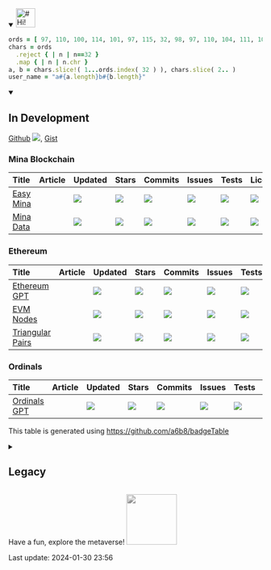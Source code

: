 <details open><summary>
<a href="#(=ºェº=)">
  <img src="https://raw.githubusercontent.com/a6b8/a6b8/main/assets/headlines/custom/hi!-my-name-is.svg" height="38px" alt="# Hi! My Name is" name="Hi! My Name is...">
</a>
</summary>

```Ruby
ords = [ 97, 110, 100, 114, 101, 97, 115, 32, 98, 97, 110, 104, 111, 108, 122, 101, 114 ]
chars = ords
  .reject { | n | n==32 }
  .map { | n | n.chr }
a, b = chars.slice!( 1...ords.index( 32 ) ), chars.slice( 2.. )
user_name = "a#{a.length}b#{b.length}"
``````
<details open>
<summary>
<h2>In Development</h2>
</summary>

[Github](https://github.com/a6b8?tab=repositories) <a href="#-modules"><img src="https://img.shields.io/github/stars/a6b8?color=171B21&logo=F3A966&logoColor=F3A966&style=flat&token=1&label="></a>, 
[Gist](https://gist.github.com/a6b8)  
  
### Mina Blockchain
  | Title | Article | Updated | Stars | Commits | Issues | Tests | License |
| :-- | :-- | :-- | :-- | :-- | :-- | :-- | :-- |
| [Easy Mina](https://github.com/EasyMina/easyMina) |  | <a href="https://api.github.com/repos/EasyMina/easyMina"><img src="https://img.shields.io/github/last-commit/EasyMina/easyMina?color=0E1116&logo=F3A966&logoColor=F3A966&style=flat&label="></a> | <a href="https://github.com/EasyMina/easyMina/stargazers"><img src="https://img.shields.io/github/stars/EasyMina/easyMina?color=0E1116&logo=F3A966&logoColor=F3A966&style=flat&label="></a> | <a href="https://github.com/EasyMina/easyMina/commits/main"><img src="https://img.shields.io/github/commit-activity/t/EasyMina/easyMina?color=0E1116&logo=F3A966&logoColor=F3A966&style=flat&label="></a> | <a href="https://github.com/EasyMina/easyMina/issues/"><img src="https://img.shields.io/github/issues/EasyMina/easyMina?color=0E1116&logo=F3A966&logoColor=F3A966&style=flat&label="></a> | <a href="https://github.com/EasyMina/easyMina"><img src="https://img.shields.io/circleci/build/github/EasyMina/easyMina?logo=F3A966&logoColor=F3A966&style=flat&label="></a> | <a href="https://github.com/EasyMina/easyMina/blob/main/LICENSE"><img src="https://img.shields.io/github/license/EasyMina/easyMina?color=0E1116&logo=F3A966&logoColor=F3A966&style=flat&label="></a> |
| [Mina Data](https://github.com/EasyMina/minaData) |  | <a href="https://api.github.com/repos/EasyMina/minaData"><img src="https://img.shields.io/github/last-commit/EasyMina/minaData?color=0E1116&logo=F3A966&logoColor=F3A966&style=flat&label="></a> | <a href="https://github.com/EasyMina/minaData/stargazers"><img src="https://img.shields.io/github/stars/EasyMina/minaData?color=0E1116&logo=F3A966&logoColor=F3A966&style=flat&label="></a> | <a href="https://github.com/EasyMina/minaData/commits/main"><img src="https://img.shields.io/github/commit-activity/t/EasyMina/minaData?color=0E1116&logo=F3A966&logoColor=F3A966&style=flat&label="></a> | <a href="https://github.com/EasyMina/minaData/issues/"><img src="https://img.shields.io/github/issues/EasyMina/minaData?color=0E1116&logo=F3A966&logoColor=F3A966&style=flat&label="></a> | <a href="https://github.com/EasyMina/minaData"><img src="https://img.shields.io/circleci/build/github/EasyMina/minaData?logo=F3A966&logoColor=F3A966&style=flat&label="></a> | <a href="https://github.com/EasyMina/minaData/blob/main/LICENSE"><img src="https://img.shields.io/github/license/EasyMina/minaData?color=0E1116&logo=F3A966&logoColor=F3A966&style=flat&label="></a> |
### Ethereum
  | Title | Article | Updated | Stars | Commits | Issues | Tests | License |
| :-- | :-- | :-- | :-- | :-- | :-- | :-- | :-- |
| [Ethereum GPT](https://github.com/a6b8/ethGPT) |  | <a href="https://api.github.com/repos/a6b8/ethGPT"><img src="https://img.shields.io/github/last-commit/a6b8/ethGPT?color=0E1116&logo=F3A966&logoColor=F3A966&style=flat&label="></a> | <a href="https://github.com/a6b8/ethGPT/stargazers"><img src="https://img.shields.io/github/stars/a6b8/ethGPT?color=0E1116&logo=F3A966&logoColor=F3A966&style=flat&label="></a> | <a href="https://github.com/a6b8/ethGPT/commits/main"><img src="https://img.shields.io/github/commit-activity/t/a6b8/ethGPT?color=0E1116&logo=F3A966&logoColor=F3A966&style=flat&label="></a> | <a href="https://github.com/a6b8/ethGPT/issues/"><img src="https://img.shields.io/github/issues/a6b8/ethGPT?color=0E1116&logo=F3A966&logoColor=F3A966&style=flat&label="></a> | <a href="https://github.com/a6b8/ethGPT"><img src="https://img.shields.io/circleci/build/github/a6b8/ethGPT?logo=F3A966&logoColor=F3A966&style=flat&label="></a> | <a href="https://github.com/a6b8/ethGPT/blob/main/LICENSE"><img src="https://img.shields.io/github/license/a6b8/ethGPT?color=0E1116&logo=F3A966&logoColor=F3A966&style=flat&label="></a> |
| [EVM Nodes](https://github.com/a6b8/evmNodes) |  | <a href="https://api.github.com/repos/a6b8/evmNodes"><img src="https://img.shields.io/github/last-commit/a6b8/evmNodes?color=0E1116&logo=F3A966&logoColor=F3A966&style=flat&label="></a> | <a href="https://github.com/a6b8/evmNodes/stargazers"><img src="https://img.shields.io/github/stars/a6b8/evmNodes?color=0E1116&logo=F3A966&logoColor=F3A966&style=flat&label="></a> | <a href="https://github.com/a6b8/evmNodes/commits/main"><img src="https://img.shields.io/github/commit-activity/t/a6b8/evmNodes?color=0E1116&logo=F3A966&logoColor=F3A966&style=flat&label="></a> | <a href="https://github.com/a6b8/evmNodes/issues/"><img src="https://img.shields.io/github/issues/a6b8/evmNodes?color=0E1116&logo=F3A966&logoColor=F3A966&style=flat&label="></a> | <a href="https://github.com/a6b8/evmNodes"><img src="https://img.shields.io/circleci/build/github/a6b8/evmNodes?logo=F3A966&logoColor=F3A966&style=flat&label="></a> | <a href="https://github.com/a6b8/evmNodes/blob/main/LICENSE"><img src="https://img.shields.io/github/license/a6b8/evmNodes?color=0E1116&logo=F3A966&logoColor=F3A966&style=flat&label="></a> |
| [Triangular Pairs](https://github.com/a6b8/triangularPairs) |  | <a href="https://api.github.com/repos/a6b8/triangularPairs"><img src="https://img.shields.io/github/last-commit/a6b8/triangularPairs?color=0E1116&logo=F3A966&logoColor=F3A966&style=flat&label="></a> | <a href="https://github.com/a6b8/triangularPairs/stargazers"><img src="https://img.shields.io/github/stars/a6b8/triangularPairs?color=0E1116&logo=F3A966&logoColor=F3A966&style=flat&label="></a> | <a href="https://github.com/a6b8/triangularPairs/commits/main"><img src="https://img.shields.io/github/commit-activity/t/a6b8/triangularPairs?color=0E1116&logo=F3A966&logoColor=F3A966&style=flat&label="></a> | <a href="https://github.com/a6b8/triangularPairs/issues/"><img src="https://img.shields.io/github/issues/a6b8/triangularPairs?color=0E1116&logo=F3A966&logoColor=F3A966&style=flat&label="></a> | <a href="https://github.com/a6b8/triangularPairs"><img src="https://img.shields.io/circleci/build/github/a6b8/triangularPairs?logo=F3A966&logoColor=F3A966&style=flat&label="></a> | <a href="https://github.com/a6b8/triangularPairs/blob/main/LICENSE"><img src="https://img.shields.io/github/license/a6b8/triangularPairs?color=0E1116&logo=F3A966&logoColor=F3A966&style=flat&label="></a> |
### Ordinals
  | Title | Article | Updated | Stars | Commits | Issues | Tests | License |
| :-- | :-- | :-- | :-- | :-- | :-- | :-- | :-- |
| [Ordinals GPT](https://github.com/a6b8/ordGPT) |  | <a href="https://api.github.com/repos/a6b8/ordGPT"><img src="https://img.shields.io/github/last-commit/a6b8/ordGPT?color=0E1116&logo=F3A966&logoColor=F3A966&style=flat&label="></a> | <a href="https://github.com/a6b8/ordGPT/stargazers"><img src="https://img.shields.io/github/stars/a6b8/ordGPT?color=0E1116&logo=F3A966&logoColor=F3A966&style=flat&label="></a> | <a href="https://github.com/a6b8/ordGPT/commits/main"><img src="https://img.shields.io/github/commit-activity/t/a6b8/ordGPT?color=0E1116&logo=F3A966&logoColor=F3A966&style=flat&label="></a> | <a href="https://github.com/a6b8/ordGPT/issues/"><img src="https://img.shields.io/github/issues/a6b8/ordGPT?color=0E1116&logo=F3A966&logoColor=F3A966&style=flat&label="></a> | <a href="https://github.com/a6b8/ordGPT"><img src="https://img.shields.io/circleci/build/github/a6b8/ordGPT?logo=F3A966&logoColor=F3A966&style=flat&label="></a> | <a href="https://github.com/a6b8/ordGPT/blob/main/LICENSE"><img src="https://img.shields.io/github/license/a6b8/ordGPT?color=0E1116&logo=F3A966&logoColor=F3A966&style=flat&label="></a> |

This table is generated using https://github.com/a6b8/badgeTable

</details>

<details closed>
<summary>
  <h2>Legacy</h2>
</summary>

### npm Packages
  | Title | Article | Version | Updated | Statistics | Tests | License |
| :-- | :-- | :-- | :-- | :-- | :-- | :-- |
| [Badge Table](https://github.com/a6b8/badgeTable) |  | <a href="https://www.npmjs.com/package/badgetable?activeTab=versions"><img src="https://img.shields.io/npm/v/badgetable?color=0E1116&logo=F3A966&logoColor=F3A966&style=flat&label="></a> | <a href="https://api.github.com/repos/a6b8/badgeTable"><img src="https://img.shields.io/github/last-commit/a6b8/badgeTable?color=0E1116&logo=F3A966&logoColor=F3A966&style=flat&label="></a> | <a href="https://github.com/a6b8/badgeTable/stargazers"><img src="https://img.shields.io/github/stars/a6b8/badgeTable?color=0E1116&logo=F3A966&logoColor=F3A966&style=flat&label="></a><a href="https://github.com/a6b8/badgeTable/graphs/traffic"><img src="https://img.shields.io/npm/dt/badgetable?color=0E1116&logo=F3A966&logoColor=F3A966&style=flat&label="></a> | <a href="https://github.com/a6b8/badgeTable"><img src="https://img.shields.io/circleci/build/github/a6b8/badgeTable?logo=F3A966&logoColor=F3A966&style=flat&label="></a> | <a href="https://github.com/a6b8/badgeTable/blob/main/LICENSE"><img src="https://img.shields.io/github/license/a6b8/badgeTable?color=0E1116&logo=F3A966&logoColor=F3A966&style=flat&label="></a> |
| [Ethereum Sanction Check](https://github.com/a6b8/ethereum-sanction-check-for-nodejs) |  | <a href="https://www.npmjs.com/package/ethereum-sanction-check?activeTab=versions"><img src="https://img.shields.io/npm/v/ethereum-sanction-check?color=0E1116&logo=F3A966&logoColor=F3A966&style=flat&label="></a> | <a href="https://api.github.com/repos/a6b8/ethereum-sanction-check-for-nodejs"><img src="https://img.shields.io/github/last-commit/a6b8/ethereum-sanction-check-for-nodejs?color=0E1116&logo=F3A966&logoColor=F3A966&style=flat&label="></a> | <a href="https://github.com/a6b8/ethereum-sanction-check-for-nodejs/stargazers"><img src="https://img.shields.io/github/stars/a6b8/ethereum-sanction-check-for-nodejs?color=0E1116&logo=F3A966&logoColor=F3A966&style=flat&label="></a><a href="https://github.com/a6b8/ethereum-sanction-check-for-nodejs/graphs/traffic"><img src="https://img.shields.io/npm/dt/ethereum-sanction-check?color=0E1116&logo=F3A966&logoColor=F3A966&style=flat&label="></a> | <a href="https://github.com/a6b8/ethereum-sanction-check-for-nodejs"><img src="https://img.shields.io/circleci/build/github/a6b8/ethereum-sanction-check-for-nodejs?logo=F3A966&logoColor=F3A966&style=flat&label="></a> | <a href="https://github.com/a6b8/ethereum-sanction-check-for-nodejs/blob/main/LICENSE"><img src="https://img.shields.io/github/license/a6b8/ethereum-sanction-check-for-nodejs?color=0E1116&logo=F3A966&logoColor=F3A966&style=flat&label="></a> |
| [Pattern Finder](https://github.com/a6b8/patternFinder) |  | <a href="https://www.npmjs.com/package/patternfinder?activeTab=versions"><img src="https://img.shields.io/npm/v/patternfinder?color=0E1116&logo=F3A966&logoColor=F3A966&style=flat&label="></a> | <a href="https://api.github.com/repos/a6b8/patternFinder"><img src="https://img.shields.io/github/last-commit/a6b8/patternFinder?color=0E1116&logo=F3A966&logoColor=F3A966&style=flat&label="></a> | <a href="https://github.com/a6b8/patternFinder/stargazers"><img src="https://img.shields.io/github/stars/a6b8/patternFinder?color=0E1116&logo=F3A966&logoColor=F3A966&style=flat&label="></a><a href="https://github.com/a6b8/patternFinder/graphs/traffic"><img src="https://img.shields.io/npm/dt/patternfinder?color=0E1116&logo=F3A966&logoColor=F3A966&style=flat&label="></a> | <a href="https://github.com/a6b8/patternFinder"><img src="https://img.shields.io/circleci/build/github/a6b8/patternFinder?logo=F3A966&logoColor=F3A966&style=flat&label="></a> | <a href="https://github.com/a6b8/patternFinder/blob/main/LICENSE"><img src="https://img.shields.io/github/license/a6b8/patternFinder?color=0E1116&logo=F3A966&logoColor=F3A966&style=flat&label="></a> |
| [Repos 2 Doc](https://github.com/a6b8/repos2doc) |  | <a href="https://www.npmjs.com/package/repos2doc?activeTab=versions"><img src="https://img.shields.io/npm/v/repos2doc?color=0E1116&logo=F3A966&logoColor=F3A966&style=flat&label="></a> | <a href="https://api.github.com/repos/a6b8/repos2doc"><img src="https://img.shields.io/github/last-commit/a6b8/repos2doc?color=0E1116&logo=F3A966&logoColor=F3A966&style=flat&label="></a> | <a href="https://github.com/a6b8/repos2doc/stargazers"><img src="https://img.shields.io/github/stars/a6b8/repos2doc?color=0E1116&logo=F3A966&logoColor=F3A966&style=flat&label="></a><a href="https://github.com/a6b8/repos2doc/graphs/traffic"><img src="https://img.shields.io/npm/dt/repos2doc?color=0E1116&logo=F3A966&logoColor=F3A966&style=flat&label="></a> | <a href="https://github.com/a6b8/repos2doc"><img src="https://img.shields.io/circleci/build/github/a6b8/repos2doc?logo=F3A966&logoColor=F3A966&style=flat&label="></a> | <a href="https://github.com/a6b8/repos2doc/blob/main/LICENSE"><img src="https://img.shields.io/github/license/a6b8/repos2doc?color=0E1116&logo=F3A966&logoColor=F3A966&style=flat&label="></a> |
| [Sat Names](https://github.com/a6b8/satnames) |  | <a href="https://www.npmjs.com/package/satnames?activeTab=versions"><img src="https://img.shields.io/npm/v/satnames?color=0E1116&logo=F3A966&logoColor=F3A966&style=flat&label="></a> | <a href="https://api.github.com/repos/a6b8/satnames"><img src="https://img.shields.io/github/last-commit/a6b8/satnames?color=0E1116&logo=F3A966&logoColor=F3A966&style=flat&label="></a> | <a href="https://github.com/a6b8/satnames/stargazers"><img src="https://img.shields.io/github/stars/a6b8/satnames?color=0E1116&logo=F3A966&logoColor=F3A966&style=flat&label="></a><a href="https://github.com/a6b8/satnames/graphs/traffic"><img src="https://img.shields.io/npm/dt/satnames?color=0E1116&logo=F3A966&logoColor=F3A966&style=flat&label="></a> | <a href="https://github.com/a6b8/satnames"><img src="https://img.shields.io/circleci/build/github/a6b8/satnames?logo=F3A966&logoColor=F3A966&style=flat&label="></a> | <a href="https://github.com/a6b8/satnames/blob/main/LICENSE"><img src="https://img.shields.io/github/license/a6b8/satnames?color=0E1116&logo=F3A966&logoColor=F3A966&style=flat&label="></a> |
| [Sitemap 2 Doc](https://github.com/a6b8/sitemap2doc) |  | <a href="https://www.npmjs.com/package/sitemap2doc?activeTab=versions"><img src="https://img.shields.io/npm/v/sitemap2doc?color=0E1116&logo=F3A966&logoColor=F3A966&style=flat&label="></a> | <a href="https://api.github.com/repos/a6b8/sitemap2doc"><img src="https://img.shields.io/github/last-commit/a6b8/sitemap2doc?color=0E1116&logo=F3A966&logoColor=F3A966&style=flat&label="></a> | <a href="https://github.com/a6b8/sitemap2doc/stargazers"><img src="https://img.shields.io/github/stars/a6b8/sitemap2doc?color=0E1116&logo=F3A966&logoColor=F3A966&style=flat&label="></a><a href="https://github.com/a6b8/sitemap2doc/graphs/traffic"><img src="https://img.shields.io/npm/dt/sitemap2doc?color=0E1116&logo=F3A966&logoColor=F3A966&style=flat&label="></a> | <a href="https://github.com/a6b8/sitemap2doc"><img src="https://img.shields.io/circleci/build/github/a6b8/sitemap2doc?logo=F3A966&logoColor=F3A966&style=flat&label="></a> | <a href="https://github.com/a6b8/sitemap2doc/blob/main/LICENSE"><img src="https://img.shields.io/github/license/a6b8/sitemap2doc?color=0E1116&logo=F3A966&logoColor=F3A966&style=flat&label="></a> |
### gem Packages
  | Title | Version | Updated | Statistics | Tests | License |
| :-- | :-- | :-- | :-- | :-- | :-- |
| [Ascii to svg Generator](https://github.com/a6b8/ascii-to-svg-generator-for-ruby) | <a href="https://rubygems.org/gems/ascii_to_svg"><img src="https://img.shields.io/gem/v/ascii_to_svg?color=0E1116&logo=F3A966&logoColor=F3A966&style=flat&label="></a> | <a href="https://api.github.com/repos/a6b8/ascii-to-svg-generator-for-ruby"><img src="https://img.shields.io/github/last-commit/a6b8/ascii-to-svg-generator-for-ruby?color=0E1116&logo=F3A966&logoColor=F3A966&style=flat&label="></a> | <a href="https://github.com/a6b8/ascii-to-svg-generator-for-ruby/stargazers"><img src="https://img.shields.io/github/stars/a6b8/ascii-to-svg-generator-for-ruby?color=0E1116&logo=F3A966&logoColor=F3A966&style=flat&label="></a><a href="https://github.com/a6b8/ascii-to-svg-generator-for-ruby/graphs/traffic"><img src="https://img.shields.io/gem/dt/ascii_to_svg?color=0E1116&logo=F3A966&logoColor=F3A966&style=flat&label="></a> | <a href="https://github.com/a6b8/ascii-to-svg-generator-for-ruby"><img src="https://img.shields.io/circleci/build/github/a6b8/ascii-to-svg-generator-for-ruby?logo=F3A966&logoColor=F3A966&style=flat&label="></a> | <a href="https://github.com/a6b8/ascii-to-svg-generator-for-ruby/blob/main/LICENSE"><img src="https://img.shields.io/github/license/a6b8/ascii-to-svg-generator-for-ruby?color=0E1116&logo=F3A966&logoColor=F3A966&style=flat&label="></a> |
| [Console Hash Array](https://github.com/a6b8/console-hash-array-for-ruby) | <a href="https://rubygems.org/gems/console_hash_array"><img src="https://img.shields.io/gem/v/console_hash_array?color=0E1116&logo=F3A966&logoColor=F3A966&style=flat&label="></a> | <a href="https://api.github.com/repos/a6b8/console-hash-array-for-ruby"><img src="https://img.shields.io/github/last-commit/a6b8/console-hash-array-for-ruby?color=0E1116&logo=F3A966&logoColor=F3A966&style=flat&label="></a> | <a href="https://github.com/a6b8/console-hash-array-for-ruby/stargazers"><img src="https://img.shields.io/github/stars/a6b8/console-hash-array-for-ruby?color=0E1116&logo=F3A966&logoColor=F3A966&style=flat&label="></a><a href="https://github.com/a6b8/console-hash-array-for-ruby/graphs/traffic"><img src="https://img.shields.io/gem/dt/console_hash_array?color=0E1116&logo=F3A966&logoColor=F3A966&style=flat&label="></a> | <a href="https://github.com/a6b8/console-hash-array-for-ruby"><img src="https://img.shields.io/circleci/build/github/a6b8/console-hash-array-for-ruby?logo=F3A966&logoColor=F3A966&style=flat&label="></a> | <a href="https://github.com/a6b8/console-hash-array-for-ruby/blob/main/LICENSE"><img src="https://img.shields.io/github/license/a6b8/console-hash-array-for-ruby?color=0E1116&logo=F3A966&logoColor=F3A966&style=flat&label="></a> |
| [Documents with Footer to pdf](https://github.com/a6b8/documents-with-footer-to-pdf-for-ruby) | <a href="https://rubygems.org/gems/documents_with_footer_to_pdf"><img src="https://img.shields.io/gem/v/documents_with_footer_to_pdf?color=0E1116&logo=F3A966&logoColor=F3A966&style=flat&label="></a> | <a href="https://api.github.com/repos/a6b8/documents-with-footer-to-pdf-for-ruby"><img src="https://img.shields.io/github/last-commit/a6b8/documents-with-footer-to-pdf-for-ruby?color=0E1116&logo=F3A966&logoColor=F3A966&style=flat&label="></a> | <a href="https://github.com/a6b8/documents-with-footer-to-pdf-for-ruby/stargazers"><img src="https://img.shields.io/github/stars/a6b8/documents-with-footer-to-pdf-for-ruby?color=0E1116&logo=F3A966&logoColor=F3A966&style=flat&label="></a><a href="https://github.com/a6b8/documents-with-footer-to-pdf-for-ruby/graphs/traffic"><img src="https://img.shields.io/gem/dt/documents_with_footer_to_pdf?color=0E1116&logo=F3A966&logoColor=F3A966&style=flat&label="></a> | <a href="https://github.com/a6b8/documents-with-footer-to-pdf-for-ruby"><img src="https://img.shields.io/circleci/build/github/a6b8/documents-with-footer-to-pdf-for-ruby?logo=F3A966&logoColor=F3A966&style=flat&label="></a> | <a href="https://github.com/a6b8/documents-with-footer-to-pdf-for-ruby/blob/main/LICENSE"><img src="https://img.shields.io/github/license/a6b8/documents-with-footer-to-pdf-for-ruby?color=0E1116&logo=F3A966&logoColor=F3A966&style=flat&label="></a> |
| [Feed Into](https://github.com/a6b8/feed-into-for-ruby) | <a href="https://rubygems.org/gems/feed_into"><img src="https://img.shields.io/gem/v/feed_into?color=0E1116&logo=F3A966&logoColor=F3A966&style=flat&label="></a> | <a href="https://api.github.com/repos/a6b8/feed-into-for-ruby"><img src="https://img.shields.io/github/last-commit/a6b8/feed-into-for-ruby?color=0E1116&logo=F3A966&logoColor=F3A966&style=flat&label="></a> | <a href="https://github.com/a6b8/feed-into-for-ruby/stargazers"><img src="https://img.shields.io/github/stars/a6b8/feed-into-for-ruby?color=0E1116&logo=F3A966&logoColor=F3A966&style=flat&label="></a><a href="https://github.com/a6b8/feed-into-for-ruby/graphs/traffic"><img src="https://img.shields.io/gem/dt/feed_into?color=0E1116&logo=F3A966&logoColor=F3A966&style=flat&label="></a> | <a href="https://github.com/a6b8/feed-into-for-ruby"><img src="https://img.shields.io/circleci/build/github/a6b8/feed-into-for-ruby?logo=F3A966&logoColor=F3A966&style=flat&label="></a> | <a href="https://github.com/a6b8/feed-into-for-ruby/blob/main/LICENSE"><img src="https://img.shields.io/github/license/a6b8/feed-into-for-ruby?color=0E1116&logo=F3A966&logoColor=F3A966&style=flat&label="></a> |
| [Local Path Builder](https://github.com/a6b8/local-path-builder-for-ruby) | <a href="https://rubygems.org/gems/local_path_builder"><img src="https://img.shields.io/gem/v/local_path_builder?color=0E1116&logo=F3A966&logoColor=F3A966&style=flat&label="></a> | <a href="https://api.github.com/repos/a6b8/local-path-builder-for-ruby"><img src="https://img.shields.io/github/last-commit/a6b8/local-path-builder-for-ruby?color=0E1116&logo=F3A966&logoColor=F3A966&style=flat&label="></a> | <a href="https://github.com/a6b8/local-path-builder-for-ruby/stargazers"><img src="https://img.shields.io/github/stars/a6b8/local-path-builder-for-ruby?color=0E1116&logo=F3A966&logoColor=F3A966&style=flat&label="></a><a href="https://github.com/a6b8/local-path-builder-for-ruby/graphs/traffic"><img src="https://img.shields.io/gem/dt/local_path_builder?color=0E1116&logo=F3A966&logoColor=F3A966&style=flat&label="></a> | <a href="https://github.com/a6b8/local-path-builder-for-ruby"><img src="https://img.shields.io/circleci/build/github/a6b8/local-path-builder-for-ruby?logo=F3A966&logoColor=F3A966&style=flat&label="></a> | <a href="https://github.com/a6b8/local-path-builder-for-ruby/blob/main/LICENSE"><img src="https://img.shields.io/github/license/a6b8/local-path-builder-for-ruby?color=0E1116&logo=F3A966&logoColor=F3A966&style=flat&label="></a> |
| [Markdown Titles to svg](https://github.com/a6b8/markdown-titles-to-svg-for-ruby) | <a href="https://rubygems.org/gems/markdown_titles_to_svg"><img src="https://img.shields.io/gem/v/markdown_titles_to_svg?color=0E1116&logo=F3A966&logoColor=F3A966&style=flat&label="></a> | <a href="https://api.github.com/repos/a6b8/markdown-titles-to-svg-for-ruby"><img src="https://img.shields.io/github/last-commit/a6b8/markdown-titles-to-svg-for-ruby?color=0E1116&logo=F3A966&logoColor=F3A966&style=flat&label="></a> | <a href="https://github.com/a6b8/markdown-titles-to-svg-for-ruby/stargazers"><img src="https://img.shields.io/github/stars/a6b8/markdown-titles-to-svg-for-ruby?color=0E1116&logo=F3A966&logoColor=F3A966&style=flat&label="></a><a href="https://github.com/a6b8/markdown-titles-to-svg-for-ruby/graphs/traffic"><img src="https://img.shields.io/gem/dt/markdown_titles_to_svg?color=0E1116&logo=F3A966&logoColor=F3A966&style=flat&label="></a> | <a href="https://github.com/a6b8/markdown-titles-to-svg-for-ruby"><img src="https://img.shields.io/circleci/build/github/a6b8/markdown-titles-to-svg-for-ruby?logo=F3A966&logoColor=F3A966&style=flat&label="></a> | <a href="https://github.com/a6b8/markdown-titles-to-svg-for-ruby/blob/main/LICENSE"><img src="https://img.shields.io/github/license/a6b8/markdown-titles-to-svg-for-ruby?color=0E1116&logo=F3A966&logoColor=F3A966&style=flat&label="></a> |
| [Masked Ape Club](https://github.com/a6b8/masked-ape-club-for-ruby) | <a href="https://rubygems.org/gems/masked_ape_club"><img src="https://img.shields.io/gem/v/masked_ape_club?color=0E1116&logo=F3A966&logoColor=F3A966&style=flat&label="></a> | <a href="https://api.github.com/repos/a6b8/masked-ape-club-for-ruby"><img src="https://img.shields.io/github/last-commit/a6b8/masked-ape-club-for-ruby?color=0E1116&logo=F3A966&logoColor=F3A966&style=flat&label="></a> | <a href="https://github.com/a6b8/masked-ape-club-for-ruby/stargazers"><img src="https://img.shields.io/github/stars/a6b8/masked-ape-club-for-ruby?color=0E1116&logo=F3A966&logoColor=F3A966&style=flat&label="></a><a href="https://github.com/a6b8/masked-ape-club-for-ruby/graphs/traffic"><img src="https://img.shields.io/gem/dt/masked_ape_club?color=0E1116&logo=F3A966&logoColor=F3A966&style=flat&label="></a> | <a href="https://github.com/a6b8/masked-ape-club-for-ruby"><img src="https://img.shields.io/circleci/build/github/a6b8/masked-ape-club-for-ruby?logo=F3A966&logoColor=F3A966&style=flat&label="></a> | <a href="https://github.com/a6b8/masked-ape-club-for-ruby/blob/main/LICENSE"><img src="https://img.shields.io/github/license/a6b8/masked-ape-club-for-ruby?color=0E1116&logo=F3A966&logoColor=F3A966&style=flat&label="></a> |
| [Statosio](https://github.com/a6b8/statosio-for-ruby) | <a href="https://rubygems.org/gems/statosio"><img src="https://img.shields.io/gem/v/statosio?color=0E1116&logo=F3A966&logoColor=F3A966&style=flat&label="></a> | <a href="https://api.github.com/repos/a6b8/statosio-for-ruby"><img src="https://img.shields.io/github/last-commit/a6b8/statosio-for-ruby?color=0E1116&logo=F3A966&logoColor=F3A966&style=flat&label="></a> | <a href="https://github.com/a6b8/statosio-for-ruby/stargazers"><img src="https://img.shields.io/github/stars/a6b8/statosio-for-ruby?color=0E1116&logo=F3A966&logoColor=F3A966&style=flat&label="></a><a href="https://github.com/a6b8/statosio-for-ruby/graphs/traffic"><img src="https://img.shields.io/gem/dt/statosio?color=0E1116&logo=F3A966&logoColor=F3A966&style=flat&label="></a> | <a href="https://github.com/a6b8/statosio-for-ruby"><img src="https://img.shields.io/circleci/build/github/a6b8/statosio-for-ruby?logo=F3A966&logoColor=F3A966&style=flat&label="></a> | <a href="https://github.com/a6b8/statosio-for-ruby/blob/main/LICENSE"><img src="https://img.shields.io/github/license/a6b8/statosio-for-ruby?color=0E1116&logo=F3A966&logoColor=F3A966&style=flat&label="></a> |
| [Write Invoice](https://github.com/a6b8/write-invoice-for-ruby) | <a href="https://rubygems.org/gems/write_invoice"><img src="https://img.shields.io/gem/v/write_invoice?color=0E1116&logo=F3A966&logoColor=F3A966&style=flat&label="></a> | <a href="https://api.github.com/repos/a6b8/write-invoice-for-ruby"><img src="https://img.shields.io/github/last-commit/a6b8/write-invoice-for-ruby?color=0E1116&logo=F3A966&logoColor=F3A966&style=flat&label="></a> | <a href="https://github.com/a6b8/write-invoice-for-ruby/stargazers"><img src="https://img.shields.io/github/stars/a6b8/write-invoice-for-ruby?color=0E1116&logo=F3A966&logoColor=F3A966&style=flat&label="></a><a href="https://github.com/a6b8/write-invoice-for-ruby/graphs/traffic"><img src="https://img.shields.io/gem/dt/write_invoice?color=0E1116&logo=F3A966&logoColor=F3A966&style=flat&label="></a> | <a href="https://github.com/a6b8/write-invoice-for-ruby"><img src="https://img.shields.io/circleci/build/github/a6b8/write-invoice-for-ruby?logo=F3A966&logoColor=F3A966&style=flat&label="></a> | <a href="https://github.com/a6b8/write-invoice-for-ruby/blob/main/LICENSE"><img src="https://img.shields.io/github/license/a6b8/write-invoice-for-ruby?color=0E1116&logo=F3A966&logoColor=F3A966&style=flat&label="></a> |
| [Xml Tree Viewer](https://github.com/a6b8/xml-tree-viewer-for-ruby) | <a href="https://rubygems.org/gems/xml_tree_viewer"><img src="https://img.shields.io/gem/v/xml_tree_viewer?color=0E1116&logo=F3A966&logoColor=F3A966&style=flat&label="></a> | <a href="https://api.github.com/repos/a6b8/xml-tree-viewer-for-ruby"><img src="https://img.shields.io/github/last-commit/a6b8/xml-tree-viewer-for-ruby?color=0E1116&logo=F3A966&logoColor=F3A966&style=flat&label="></a> | <a href="https://github.com/a6b8/xml-tree-viewer-for-ruby/stargazers"><img src="https://img.shields.io/github/stars/a6b8/xml-tree-viewer-for-ruby?color=0E1116&logo=F3A966&logoColor=F3A966&style=flat&label="></a><a href="https://github.com/a6b8/xml-tree-viewer-for-ruby/graphs/traffic"><img src="https://img.shields.io/gem/dt/xml_tree_viewer?color=0E1116&logo=F3A966&logoColor=F3A966&style=flat&label="></a> | <a href="https://github.com/a6b8/xml-tree-viewer-for-ruby"><img src="https://img.shields.io/circleci/build/github/a6b8/xml-tree-viewer-for-ruby?logo=F3A966&logoColor=F3A966&style=flat&label="></a> | <a href="https://github.com/a6b8/xml-tree-viewer-for-ruby/blob/main/LICENSE"><img src="https://img.shields.io/github/license/a6b8/xml-tree-viewer-for-ruby?color=0E1116&logo=F3A966&logoColor=F3A966&style=flat&label="></a> |
### Documentations
  | Title | Uptime | Url |
| :-- | :-- | :-- |
| <a href="https://github.com/a6b8/statosio-for-ruby"><img src="https://docs.statosio.com/assets/images/statosio.png" style="max-width: 100%; height: 25px; filter: grayscale(1);"></a> | <a href="https://github.com/a6b8/statosio-for-ruby"><img src="https://shields.io/uptimerobot/status/m786809205-43089a21ef2cbf3c086bad86?color=0E1116&logo=F3A966&logoColor=F3A966&style=flat&label="></a> | [https://docs.statosio.com/](https://docs.statosio.com/) |
| <a href="https://github.com/a6b8/write-invoice-for-ruby"><img src="https://docs.writeinvoice.com/assets/images/logo.png" style="max-width: 100%; height: 25px; filter: grayscale(1);"></a> | <a href="https://github.com/a6b8/write-invoice-for-ruby"><img src="https://shields.io/uptimerobot/status/m790382405-ad7bffbdf0263dd6daec2d27?color=0E1116&logo=F3A966&logoColor=F3A966&style=flat&label="></a> | [https://docs.statosio.com/](https://docs.statosio.com/) |

This table is generated using https://github.com/a6b8/badgeTable  

</details>


Have a fun, explore the metaverse!
<a href="https://jellyfish-app-iig6c.ondigitalocean.app/?x=-216&y=30&z=-40"><img src="https://github.com/a6b8/a6b8/blob/main/assets/additional/mina-zk-ignite-cohort-0/looki-looki.png?raw=true" style="max-width: 100%; height: 100px; filter: grayscale(1);"></a> 


Last update: 2024-01-30 23:56
